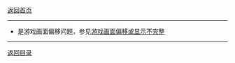 [返回首页](/index.md)

***

- 是游戏画面偏移问题，参见[游戏画面偏移或显示不完整](游戏画面偏移或显示不完整(游戏全屏不能铺满屏幕以及画面有黑边))

***
[返回目录](/QuestionNAnswer/index.md)
